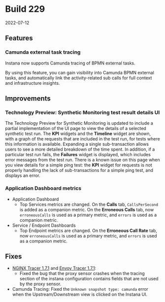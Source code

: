 # Build 229

2022-07-12

## Features

### Camunda external task tracing

Instana now supports Camunda tracing of BPMN external tasks.

By using this feature, you can gain visibility into Camunda BPMN external tasks, and automatically link the activity-related sub calls for full context and infrastructure insights.

## Improvements

### Technology Preview: Synthetic Monitoring test result details UI

The Technology Preview for Synthetic Monitoring is updated to include a partial implementation of the UI page to view the details of a selected synthetic test run. The **KPI** widgets and the **Timeline** widget are shown, with a graph of the requests that are included in the test run, for tests where this information is available. Expanding a single sub-transaction allows users to see a more detailed breakdown of the time spent.  In addition, if a particular test run fails, the **Failures** widget is displayed, which includes error messages from the test run.  There is a known issue on this page when you view details for a simple ping test:  the **KPI** widget for requests is not properly handling the lack of sub-transactions for a simple ping test, and displays an error.

### Application Dashboard metrics

* Application Dashboard
  * Top Services metrics are changed. On the **Calls** tab, `CallsPerSecond` is added as a companion metric. On the **Erroneous Calls** tab, now `erroneousCalls` is used as a primary metric, and `errors` is used as a companion metric.
* Service / Endpoint Dashboards
   * Top Endpoint metrics are changed. On the **Erroneous Call Rate** tab, now `erroneousCalls` is used as a primary metric, and `errors` is used as a companion metric.


## Fixes

* [NGINX Tracer 1.7.1](https://github.com/instana/nginx-tracing#171-2022-06-29) and [Envoy Tracer 1.7.1](https://github.com/instana/envoy-tracing#171-2022-06-29):
  * Fixed the bug that the proxy sensor crashes when the tracing section of the instana configuration contains fields that are not used by the proxy sensor.
* Camunda Tracing: Fixed the `Unknown snapshot type: camunda` error when the Upstream/Downstream view is clicked on the Instana UI.